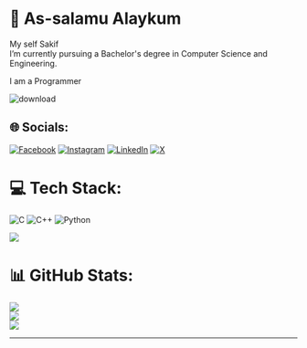 <!-- Proudly created with GPRM ( https://gprm.itsvg.in ) -->

# 💫 As-salamu Alaykum
My self Sakif<br>I’m currently pursuing a Bachelor's degree in Computer Science and Engineering.

I am a Programmer

![download](https://github.com/user-attachments/assets/03845e5f-ed25-4bf9-b5b2-e4eb0fdba906)


## 🌐 Socials:
[![Facebook](https://img.shields.io/badge/Facebook-%231877F2.svg?logo=Facebook&logoColor=white)](https://facebook.com/sakibul.sakif) [![Instagram](https://img.shields.io/badge/Instagram-%23E4405F.svg?logo=Instagram&logoColor=white)](https://instagram.com/bytehacker_) [![LinkedIn](https://img.shields.io/badge/LinkedIn-%230077B5.svg?logo=linkedin&logoColor=white)](https://linkedin.com/in/error-mate) [![X](https://img.shields.io/badge/X-black.svg?logo=X&logoColor=white)](https://x.com/Err0rM8) 

# 💻 Tech Stack:
![C](https://img.shields.io/badge/c-%2300599C.svg?style=for-the-badge&logo=c&logoColor=white) ![C++](https://img.shields.io/badge/c++-%2300599C.svg?style=for-the-badge&logo=c%2B%2B&logoColor=white) ![Python](https://img.shields.io/badge/python-3670A0?style=for-the-badge&logo=python&logoColor=ffdd54)

[![](https://visitcount.itsvg.in/api?id=ErrorM8&icon=0&color=0)](https://visitcount.itsvg.in)

# 📊 GitHub Stats:
![](https://github-readme-stats.vercel.app/api?username=ErrorM8&theme=dark&hide_border=false&include_all_commits=false&count_private=false)<br/>
![](https://github-readme-streak-stats.herokuapp.com/?user=ErrorM8&theme=dark&hide_border=false)<br/>
![](https://github-readme-stats.vercel.app/api/top-langs/?username=ErrorM8&theme=dark&hide_border=false&include_all_commits=false&count_private=false&layout=compact)

---

 
